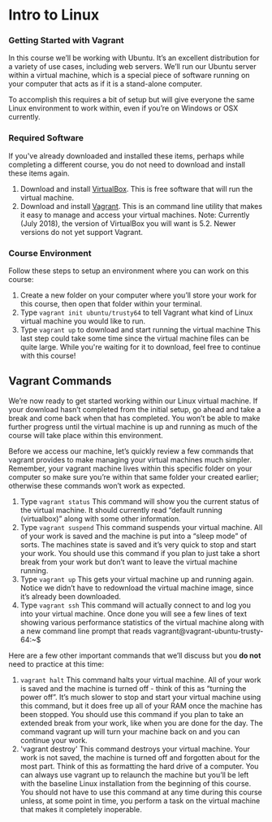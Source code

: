 # Intro to Linux

### Getting Started with Vagrant
In this course we’ll be working with Ubuntu. It’s an excellent distribution for a variety of use cases, including web servers. We’ll run our Ubuntu server within a virtual machine, which is a special piece of software running on your computer that acts as if it is a stand-alone computer.

To accomplish this requires a bit of setup but will give everyone the same Linux environment to work within, even if you’re on Windows or OSX currently.

### Required Software
If you've already downloaded and installed these items, perhaps while completing a different course, you do not need to download and install these items again.

  1. Download and install [VirtualBox](https://www.virtualbox.org/wiki/Download_Old_Builds_5_2). This is free software that will run the 
  virtual machine.
  2. Download and install [Vagrant](https://www.vagrantup.com/). This is an command line utility that makes it easy to manage and access 
  your virtual machines.
Note: Currently (July 2018), the version of VirtualBox you will want is 5.2. Newer versions do not yet support Vagrant.

### Course Environment
Follow these steps to setup an environment where you can work on this course:

  1. Create a new folder on your computer where you’ll store your work for this course, then open that folder within your terminal.
  2. Type `vagrant init ubuntu/trusty64` to tell Vagrant what kind of Linux virtual machine you would like to run.
  3. Type `vagrant up` to download and start running the virtual machine
This last step could take some time since the virtual machine files can be quite large. While you're waiting for it to download, feel free to continue with this course!

## Vagrant Commands
We’re now ready to get started working within our Linux virtual machine. If your download hasn’t completed from the initial setup, go ahead and take a break and come back when that has completed. You won’t be able to make further progress until the virtual machine is up and running as much of the course will take place within this environment.

Before we access our machine, let’s quickly review a few commands that vagrant provides to make managing your virtual machines much simpler. Remember, your vagrant machine lives within this specific folder on your computer so make sure you’re within that same folder your created earlier; otherwise these commands won’t work as expected.

  1. Type `vagrant status`
    This command will show you the current status of the virtual machine. It should currently read “default running (virtualbox)” along 
    with some other information.
  2. Type `vagrant suspend`
    This command suspends your virtual machine. All of your work is saved and the machine is put into a “sleep mode” of sorts. The 
    machines state is saved and it’s very quick to stop and start your work. You should use this command if you plan to just take a 
    short break from your work but don’t want to leave the virtual machine running.
  3. Type `vagrant up`
    This gets your virtual machine up and running again. Notice we didn’t have to redownload the virtual machine image, since it’s 
    already been downloaded.
  4. Type `vagrant ssh`
    This command will actually connect to and log you into your virtual machine. Once done you will see a few lines of text showing 
    various performance statistics of the virtual machine along with a new command line prompt that reads vagrant@vagrant-ubuntu-trusty-
    64:~$
    
Here are a few other important commands that we’ll discuss but you __do not__ need to practice at this time:

  1. `vagrant halt`
    This command halts your virtual machine. All of your work is saved and the machine is turned off - think of this as “turning the 
    power off”. It’s much slower to stop and start your virtual machine using this command, but it does free up all of your RAM once the 
    machine has been stopped. You should use this command if you plan to take an extended break from your work, like when you are done 
    for the day. The command vagrant up will turn your machine back on and you can continue your work.
  2. 'vagrant destroy'
    This command destroys your virtual machine. Your work is not saved, the machine is turned off and forgotten about for the most part. 
    Think of this as formatting the hard drive of a computer. You can always use vagrant up to relaunch the machine but you’ll be left 
    with the baseline Linux installation from the beginning of this course. You should not have to use this command at any time during 
    this course unless, at some point in time, you perform a task on the virtual machine that makes it completely inoperable.
